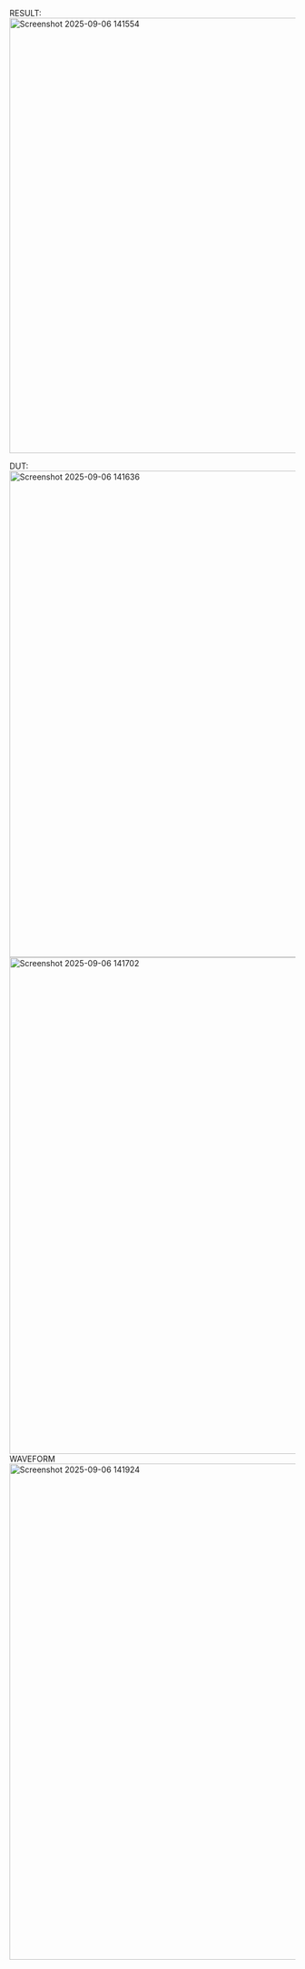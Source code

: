 RESULT:
<img width="1919" height="767" alt="Screenshot 2025-09-06 141554" src="https://github.com/user-attachments/assets/127db854-50f1-4a9f-8f70-456d791f021c" />

DUT:
<img width="1919" height="857" alt="Screenshot 2025-09-06 141636" src="https://github.com/user-attachments/assets/c00599f3-0c14-4b0e-8c1c-9dbff7bc384d" />
<img width="1904" height="875" alt="Screenshot 2025-09-06 141702" src="https://github.com/user-attachments/assets/337500aa-8034-4a70-9726-71552a703b23" />
WAVEFORM
<img width="1912" height="874" alt="Screenshot 2025-09-06 141924" src="https://github.com/user-attachments/assets/945cdcab-52ae-4ece-bdbd-1d95f8d61ad7" />


